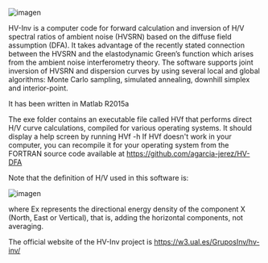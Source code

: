 ![imagen](https://github.com/user-attachments/assets/8885d9f1-3044-4796-ac4c-a0b6be895db4)

HV-Inv is a computer code for forward calculation and inversion of H/V spectral ratios of ambient noise (HVSRN) based on the diffuse field assumption (DFA). It takes advantage of the recently stated connection between the HVSRN and the elastodynamic Green’s function which arises from the ambient noise interferometry theory. The software supports joint inversion of HVSRN and dispersion curves by using several local and global algorithms: Monte Carlo sampling, simulated annealing, downhill simplex and interior-point.

It has been written in Matlab R2015a

The exe folder contains an executable file called HVf that performs direct H/V curve calculations, compiled for various operating systems. It should display a help screen by running HVf -h
If HVf doesn't work in your computer, you can recompile it for your operating system from the FORTRAN source code available at https://github.com/agarcia-jerez/HV-DFA

Note that the definition of H/V used in this software is:

![imagen](https://github.com/user-attachments/assets/b7823b40-af5e-41a8-b6c5-d7068b6dbcf6)

where Ex represents the directional energy density of the component X (North, East or Vertical), that is, adding the horizontal components, not averaging. 

The official website of the HV-Inv project is https://w3.ual.es/GruposInv/hv-inv/
